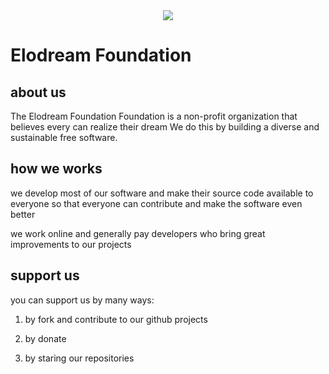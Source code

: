 <div align="center"> <img src="https://avatars.githubusercontent.com/u/109287173?s=200&v=4"/></div>

# Elodream Foundation 

## about us
The Elodream Foundation Foundation is a non-profit organization that believes every can realize their dream  We do this by building a diverse and sustainable free software.

## how we works
we develop most of our software and make their source code available to everyone so that everyone can contribute and make the software even better

we work online and generally pay developers who bring great improvements to our projects

## support us

you can support us by many ways:

1. by fork and contribute to our github projects

2. by donate 

3. by staring our repositories
